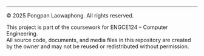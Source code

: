 ---

© 2025 Pongpan Laowaphong. All rights reserved.

This project is part of the coursework for ENGCE124 – Computer Engineering.  
All source code, documents, and media files in this repository are created by the owner and may not be reused or redistributed without permission.
